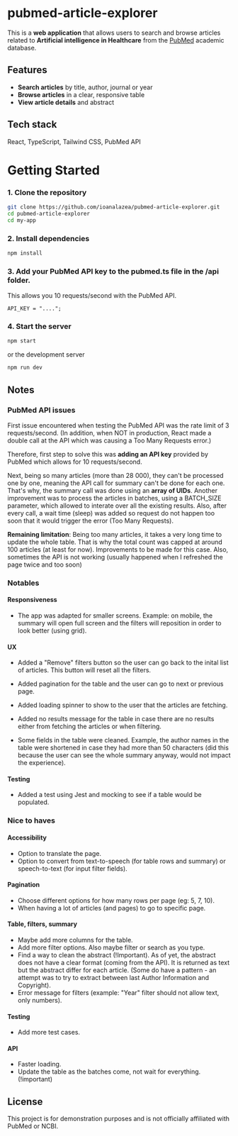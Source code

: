 # pubmed-article-explorer

This is a **web application** that allows users to search and browse articles related to **Artificial intelligence in Healthcare** from the [PubMed](https://pubmed.ncbi.nlm.nih.gov/) academic database.

## Features

- **Search articles** by title, author, journal or year
- **Browse articles** in a clear, responsive table
- **View article details** and abstract

## Tech stack

React, TypeScript, Tailwind CSS, PubMed API

# Getting Started

### 1. Clone the repository

```bash
git clone https://github.com/ioanalazea/pubmed-article-explorer.git
cd pubmed-article-explorer
cd my-app

```

### 2. Install dependencies

```bash
npm install
```

### 3. Add your PubMed API key to the pubmed.ts file in the /api folder.

This allows you 10 requests/second with the PubMed API.

```tsx
API_KEY = "....";
```

### 4. Start the server

```bash
npm start
```

or the development server

```bash
npm run dev
```

## Notes
 ### PubMed API issues
First issue encountered when testing the PubMed API was the rate limit of 3 requests/second. (In addition, when NOT in production, React made a double call at the API which was causing a Too Many Requests error.)

Therefore, first step to solve this was **adding an API key** provided by PubMed which allows for 10 requests/second.

Next, being so many articles (more than 28 000), they can't be processed one by one, meaning the API call for summary can't be done for each one. That's why, the summary call was done using an **array of UIDs**. Another improvement was to process the articles in batches, using a BATCH_SIZE parameter, which allowed to interate over all the existing results. Also, after every call, a wait time (sleep) was added so request do not happen too soon that it would trigger the error (Too Many Requests).

**Remaining limitation**: Being too many articles, it takes a very long time to update the whole table. That is why the total count was capped at around 100 articles (at least for now). Improvements to be made for this case. Also, sometimes the API is not working (usually happened when I refreshed the page twice and too soon)

### Notables

#### Responsiveness
- The app was adapted for smaller screens. Example: on mobile, the summary will open full screen and the filters will reposition in order to look better (using grid).

#### UX 

- Added a "Remove" filters button so the user can go back to the inital list of articles. This button will reset all the filters.

- Added pagination for the table and the user can go to next or previous page.

- Added loading spinner to show to the user that the articles are fetching.

- Added no results message for the table in case there are no results either from fetching the articles or when filtering.

- Some fields in the table were cleaned. Example, the author names in the table were shortened in case they had more than 50 characters (did this because the user can see the whole summary anyway, would not impact the experience).

#### Testing
- Added a test using Jest and mocking to see if a table would be populated.

### Nice to haves
#### Accessibility

- Option to translate the page.
- Option to convert from text-to-speech (for table rows and summary) or speech-to-text (for input filter fields).
#### Pagination
-  Choose different options for how many rows per page (eg: 5, 7, 10).
- When having a lot of articles (and pages) to go to specific page.

#### Table, filters, summary
- Maybe add more columns for the table.
- Add more filter options. Also maybe filter or search as you type.
- Find a way to clean the abstract (!Important). As of yet, the abstract does not have a clear format (coming from the API). It is returned as text but the abstract differ for each article. (Some do have a pattern - an attempt was to try to extract between last Author Information and Copyright).
- Error message for filters (example: "Year" filter should not allow text, only numbers).

#### Testing
- Add more test cases.

#### API
- Faster loading.
- Update the table as the batches come, not wait for everything. (!important)

## License
This project is for demonstration purposes and is not officially affiliated with PubMed or NCBI.